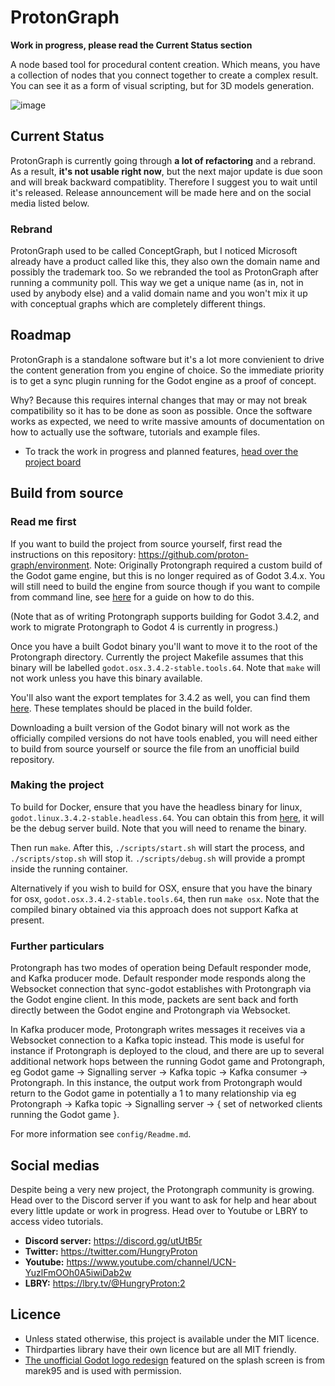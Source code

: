 # ProtonGraph

**Work in progress, please read the Current Status section**

A node based tool for procedural content creation.
Which means, you have a collection of nodes that you connect together to
create a complex result. You can see it as a form of visual scripting, but
for 3D models generation.

![image](https://user-images.githubusercontent.com/52043844/99144382-b0852400-2665-11eb-9ca1-2e8ddb34fc93.png)

## Current Status

ProtonGraph is currently going through **a lot of refactoring** and a rebrand. As a result, **it's not usable
right now**, but the next major update is due soon and will break backward compatiblity. Therefore I suggest
you to wait until it's released. 
Release announcement will be made here and on the social media listed below.

### Rebrand
ProtonGraph used to be called ConceptGraph, but I noticed Microsoft already have a product called like
this, they also own the domain name and possibly the trademark too. So we rebranded the tool as ProtonGraph
after running a community poll. This way we get a unique name (as in, not in used by anybody else) and
a valid domain name and you won't mix it up with conceptual graphs which are completely different things.


## Roadmap

ProtonGraph is a standalone software but it's a lot more convienient to drive the content generation from
you engine of choice. So the immediate priority is to get a sync plugin running for the Godot engine as 
a proof of concept. 

Why? Because this requires internal changes that may or may not break compatibility so it has to be done
as soon as possible. Once the software works as expected, we need to write massive amounts of documentation
on how to actually use the software, tutorials and example files.

+ To track the work in progress and planned features, [head over the project board](https://github.com/proton-graph/proton-graph/projects)


## Build from source

### Read me first

If you want to build the project from source yourself, first read the instructions on this repository: https://github.com/proton-graph/environment.  Note: Originally Protongraph required a custom build of the Godot game engine, but this is no longer required as of Godot 3.4.x.  You will still need to build the engine from source though if you want to compile from command line, see [here](https://docs.godotengine.org/en/stable/development/compiling/index.html) for a guide on how to do this.

(Note that as of writing Protongraph supports building for Godot 3.4.2, and work to migrate Protongraph to Godot 4 is currently in progress.)

Once you have a built Godot binary you'll want to move it to the root of the Protongraph directory.  Currently the project Makefile assumes that this binary will be labelled `godot.osx.3.4.2-stable.tools.64`.  Note that `make` will not work unless you have this binary available.

You'll also want the export templates for 3.4.2 as well, you can find them [here](https://downloads.tuxfamily.org/godotengine/3.4.2/).  These templates should be placed in the build folder.

Downloading a built version of the Godot binary will not work as the officially compiled versions do not have tools enabled, you will need either to build from source yourself or source the file from an unofficial build repository.

### Making the project

To build for Docker, ensure that you have the headless binary for linux, `godot.linux.3.4.2-stable.headless.64`.  You can obtain this from [here](https://downloads.tuxfamily.org/godotengine/3.4.2/), it will be the debug server build.  Note that you will need to rename the binary.

Then run `make`.  After this, `./scripts/start.sh` will start the process, and `./scripts/stop.sh` will stop it.  `./scripts/debug.sh` will provide a prompt inside the running container.

Alternatively if you wish to build for OSX, ensure that you have the binary for osx, `godot.osx.3.4.2-stable.tools.64`, then run `make osx`.  Note that the compiled binary obtained via this approach does not support Kafka at present.

### Further particulars

Protongraph has two modes of operation being Default responder mode, and Kafka producer mode.  Default responder mode responds along the Websocket connection that sync-godot establishes with Protongraph via the Godot engine client.  In this mode, packets are sent back and forth directly between the Godot engine and Protongraph via Websocket.

In Kafka producer mode, Protongraph writes messages it receives via a Websocket connection to a Kafka topic instead.  This mode is useful for instance if Protongraph is deployed to the cloud, and there are up to several additional network hops between the running Godot game and Protongraph, eg Godot game -> Signalling server -> Kafka topic -> Kafka consumer -> Protongraph.  In this instance, the output work from Protongraph would return to the Godot game in potentially a 1 to many relationship via eg Protongraph -> Kafka topic -> Signalling server -> { set of networked clients running the Godot game }.

For more information see `config/Readme.md`.

## Social medias

Despite being a very new project, the Protongraph community is growing. Head over to the Discord server if you want to ask for help
and hear about every little update or work in progress. Head over to Youtube or LBRY to access video tutorials.

+ **Discord server:** https://discord.gg/utUtB5r
+ **Twitter:** https://twitter.com/HungryProton
+ **Youtube:** https://www.youtube.com/channel/UCN-YuzlFmOOh0A5iwiDab2w
+ **LBRY:** https://lbry.tv/@HungryProton:2


## Licence
+ Unless stated otherwise, this project is available under the MIT licence.
+ Thirdparties library have their own licence but are all MIT friendly.
+ [The unofficial Godot logo redesign](https://marek95.github.io/godot.html)
featured on the splash screen is from marek95 and is used with permission.
